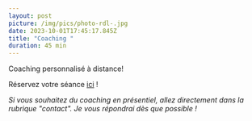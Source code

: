 ```yaml
---
layout: post
picture: /img/pics/photo-rdl-.jpg
date: 2023-10-01T17:45:17.845Z
title: "Coaching "
duration: 45 min
---
```

Coaching personnalisé à distance! 

Réservez votre séance [ici](https://calendly.com/tdevillardi/personal-training?month=2023-10) !



*Si vous souhaitez du coaching en présentiel, allez directement dans la rubrique "contact". Je vous répondrai dès que possible !*
